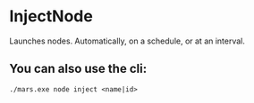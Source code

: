 # InjectNode

Launches nodes. Automatically, on a schedule, or at an interval.

## You can also use the cli:
`./mars.exe node inject <name|id>`
